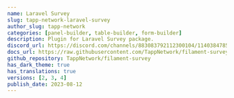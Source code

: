```yaml
---
name: Laravel Survey
slug: tapp-network-laravel-survey
author_slug: tapp-network
categories: [panel-builder, table-builder, form-builder]
description: Plugin for Laravel Survey package.
discord_url: https://discord.com/channels/883083792112300104/1140384785232044072
docs_url: https://raw.githubusercontent.com/TappNetwork/filament-survey/main/README.md
github_repository: TappNetwork/filament-survey
has_dark_theme: true
has_translations: true
versions: [2, 3, 4]
publish_date: 2023-08-12
---
```

